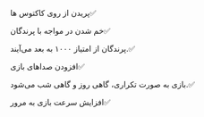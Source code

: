 پریدن از روی کاکتوس ها✅

خم شدن در مواجه با پرندگان✅

پرندگان از امتیاز ۱۰۰۰ به بعد می‌آیند.✅

افزودن صداهای بازی✅

بازی به صورت تکراری، گاهی روز و گاهی شب می‌شود.✅

افزایش سرعت بازی به مرور✅
